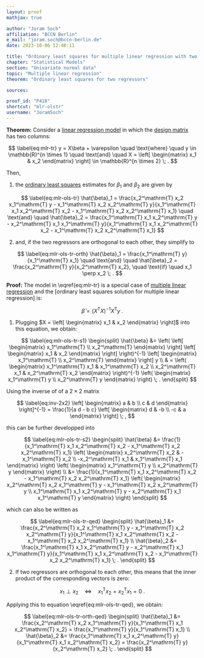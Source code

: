 ```yaml
---
layout: proof
mathjax: true

author: "Joram Soch"
affiliation: "BCCN Berlin"
e_mail: "joram.soch@bccn-berlin.de"
date: 2023-10-06 12:48:11

title: "Ordinary least squares for multiple linear regression with two regressors"
chapter: "Statistical Models"
section: "Univariate normal data"
topic: "Multiple linear regression"
theorem: "Ordinary least squares for two regressors"

sources:

proof_id: "P418"
shortcut: "mlr-olstr"
username: "JoramSoch"
---
```



**Theorem:** Consider a [linear regression model](/D/mlr) in which the [design matrix](/D/mlr) has two columns:

$$
 \label{eq:mlr-tr}
y = X\beta + \varepsilon \quad \text{where} \quad y \in \mathbb{R}^{n \times 1} \quad \text{and} \quad X = \left[ \begin{matrix} x_1 & x_2 \end{matrix} \right] \in \mathbb{R}^{n \times 2} \; .
$$

Then,

1) the [ordinary least squares](/P/mlr-ols) estimates for $\beta_1$ and $\beta_2$ are given by

$$ \label{eq:mlr-ols-tr}
\hat{\beta}_1 = \frac{x_2^\mathrm{T} x_2 x_1^\mathrm{T} y - x_1^\mathrm{T} x_2 x_2^\mathrm{T} y}{x_1^\mathrm{T} x_1 x_2^\mathrm{T} x_2 - x_1^\mathrm{T} x_2 x_2^\mathrm{T} x_1} \quad \text{and} \quad \hat{\beta}_2 = \frac{x_1^\mathrm{T} x_1 x_2^\mathrm{T} y - x_2^\mathrm{T} x_1 x_1^\mathrm{T} y}{x_1^\mathrm{T} x_1 x_2^\mathrm{T} x_2 - x_1^\mathrm{T} x_2 x_2^\mathrm{T} x_1}
$$

2) and, if the two regressors are orthogonal to each other, they simplify to

$$ \label{eq:mlr-ols-tr-orth}
\hat{\beta}_1 = \frac{x_1^\mathrm{T} y}{x_1^\mathrm{T} x_1} \quad \text{and} \quad \hat{\beta}_2 = \frac{x_2^\mathrm{T} y}{x_2^\mathrm{T} x_2}, \quad \text{if} \quad x_1 \perp x_2 \; .
$$


**Proof:** The model in \eqref{eq:mlr-tr} is a special case of [multiple linear regression](/D/mlr) and the [ordinary least squares solution for multiple linear regression] is:

$$ \label{eq:mlr-ols}
\hat{\beta} = (X^\mathrm{T} X)^{-1} X^\mathrm{T} y \; .
$$

1) Plugging $X = \left[ \begin{matrix} x_1 & x_2 \end{matrix} \right]$ into this equation, we obtain:

$$ \label{eq:mlr-ols-tr-s1}
\begin{split}
\hat{\beta} &= \left( \left[ \begin{matrix} x_1^\mathrm{T} \\ x_2^\mathrm{T} \end{matrix} \right] \left[ \begin{matrix} x_1 & x_2 \end{matrix} \right] \right)^{-1} \left[ \begin{matrix} x_1^\mathrm{T} \\ x_2^\mathrm{T} \end{matrix} \right] y \\
& = \left( \begin{matrix} x_1^\mathrm{T} x_1 & x_1^\mathrm{T} x_2 \\ x_2^\mathrm{T} x_1 & x_2^\mathrm{T} x_2 \end{matrix} \right)^{-1} \left( \begin{matrix} x_1^\mathrm{T} y \\ x_2^\mathrm{T} y \end{matrix} \right) \; .
\end{split}
$$

Using the inverse of of a $2 \times 2$ matrix

$$ \label{eq:inv-2x2}
\left[ \begin{matrix} a & b \\ c & d \end{matrix} \right]^{-1} = \frac{1}{a d - b c} \left[ \begin{matrix} d & -b \\ -c & a \end{matrix} \right] \; ,
$$

this can be further developped into

$$ \label{eq:mlr-ols-tr-s2}
\begin{split}
\hat{\beta} &= \frac{1}{x_1^\mathrm{T} x_1 x_2^\mathrm{T} x_2 - x_1^\mathrm{T} x_2 x_2^\mathrm{T} x_1} \left( \begin{matrix} x_2^\mathrm{T} x_2 & -x_1^\mathrm{T} x_2 \\ -x_2^\mathrm{T} x_1 & x_1^\mathrm{T} x_1 \end{matrix} \right) \left( \begin{matrix} x_1^\mathrm{T} y \\ x_2^\mathrm{T} y \end{matrix} \right) \\
&= \frac{1}{x_1^\mathrm{T} x_1 x_2^\mathrm{T} x_2 - x_1^\mathrm{T} x_2 x_2^\mathrm{T} x_1} \left( \begin{matrix} x_2^\mathrm{T} x_2 x_1^\mathrm{T} y - x_1^\mathrm{T} x_2 x_2^\mathrm{T} y \\ x_1^\mathrm{T} x_1 x_2^\mathrm{T} y - x_2^\mathrm{T} x_1 x_1^\mathrm{T} y \end{matrix} \right)
\end{split}
$$

which can also be written as

$$ \label{eq:mlr-ols-tr-qed}
\begin{split}
\hat{\beta}_1 &= \frac{x_2^\mathrm{T} x_2 x_1^\mathrm{T} y - x_1^\mathrm{T} x_2 x_2^\mathrm{T} y}{x_1^\mathrm{T} x_1 x_2^\mathrm{T} x_2 - x_1^\mathrm{T} x_2 x_2^\mathrm{T} x_1} \\
\hat{\beta}_2 &= \frac{x_1^\mathrm{T} x_1 x_2^\mathrm{T} y - x_2^\mathrm{T} x_1 x_1^\mathrm{T} y}{x_1^\mathrm{T} x_1 x_2^\mathrm{T} x_2 - x_1^\mathrm{T} x_2 x_2^\mathrm{T} x_1} \; .
\end{split}
$$

2) If two regressors are orthogonal to each other, this means that the inner product of the corresponding vectors is zero:

$$ \label{eq:reg-orth}
x_1 \perp x_2 \quad \Leftrightarrow \quad x_1^\mathrm{T} x_2 = x_2^\mathrm{T} x_1 = 0 \; .
$$

Applying this to equation \eqref{eq:mlr-ols-tr-qed}, we obtain:

$$ \label{eq:mlr-ols-tr-orth-qed}
\begin{split}
\hat{\beta}_1 &= \frac{x_2^\mathrm{T} x_2 x_1^\mathrm{T} y}{x_1^\mathrm{T} x_1 x_2^\mathrm{T} x_2} = \frac{x_1^\mathrm{T} y}{x_1^\mathrm{T} x_1} \\
\hat{\beta}_2 &= \frac{x_1^\mathrm{T} x_1 x_2^\mathrm{T} y}{x_1^\mathrm{T} x_1 x_2^\mathrm{T} x_2} = \frac{x_2^\mathrm{T} y}{x_2^\mathrm{T} x_2} \; .
\end{split}
$$
